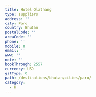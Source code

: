 ```yaml
---
title: Hotel Olathang
type: suppliers
address: ''
city: Paro
country: Bhutan
postalCode: ''
areaCode: ''
phone: ''
mobile: 0
email: ''
www: ''
note: ''
bookThrough: 2557
currency: USD
gstType: 0
path: /destinations/bhutan/cities/paro/
category:
  - H
---
```


